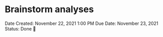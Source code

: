 # Brainstorm analyses

Date Created: November 22, 2021 1:00 PM
Due Date: November 23, 2021
Status: Done 🙌
